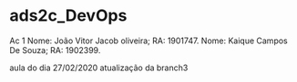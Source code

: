 # ads2c_DevOps
Ac 1
Nome: João Vitor Jacob oliveira; RA: 1901747. 
Nome: Kaique Campos De Souza; RA: 1902399.


aula do dia 27/02/2020
atualização da branch3